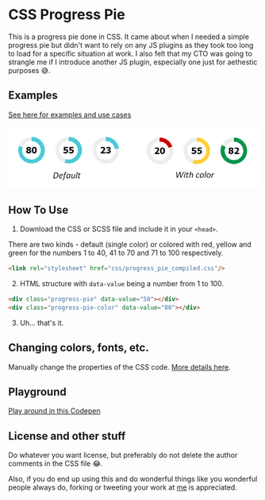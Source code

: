 # CSS Progress Pie
This is a progress pie done in CSS. It came about when I needed a simple progress pie but didn't want to rely on any JS plugins as they took too long to load for a specific situation at work. I also felt that my CTO was going to strangle me if I introduce another JS plugin, especially one just for aethestic purposes :sweat_smile:.

## Examples

[See here for examples and use cases](https://oliviale.github.io/CSS-Progress-Pie/)

![CSS Progress Pie examples](images/example.png)


## How To Use
1. Download the CSS or SCSS file and include it in your `<head>`. 

There are two kinds - default (single color) or colored with red, yellow and green for the numbers 1 to 40, 41 to 70 and 71 to 100 respectively.
``` html
<link rel="stylesheet" href="css/progress_pie_compiled.css"/>
```
2. HTML structure with `data-value` being a number from 1 to 100.
``` html
<div class="progress-pie" data-value="50"></div>
<div class="progress-pie-color" data-value="80"></div>
```
3. Uh... that's it.


## Changing colors, fonts, etc.
Manually change the properties of the CSS code. [More details here](https://oliviale.github.io/CSS-Progress-Pie/#styling).

## Playground
[Play around in this Codepen](https://codepen.io/oliviale/pen/YqEgPw)

## License and other stuff
Do whatever you want license, but preferably do not delete the author comments in the CSS file :joy:.

Also, if you do end up using this and do wonderful things like you wonderful people always do, forking or tweeting your work at [me](http://twitter.com/meowlivia_) is appreciated.
